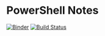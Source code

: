 # PowerShell Notes

[![Binder](https://mybinder.org/badge_logo.svg)](https://mybinder.org/v2/gh/mkht/powershellnotes/master?urlpath=lab) [![Build Status](https://dev.azure.com/dnceng/public/_apis/build/status/dotnet/interactive/interactive-ci?branchName=master)](https://dev.azure.com/dnceng/public/_build/latest?definitionId=744&branchName=master)

